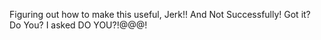 Figuring out how to make this useful, Jerk!! And Not Successfully! Got it? Do You? I asked DO YOU?!@@@!

